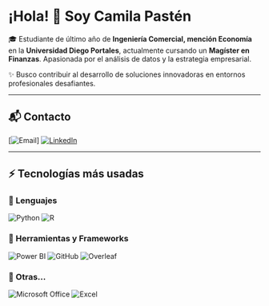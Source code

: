 # ¡Hola! 👋 Soy Camila Pastén

🎓 Estudiante de último año de **Ingeniería Comercial, mención Economía** en la **Universidad Diego Portales**, actualmente cursando un **Magíster en Finanzas**. Apasionada por el análisis de datos y la estrategia empresarial.

✨ Busco contribuir al desarrollo de soluciones innovadoras en entornos profesionales desafiantes.

---

## 📬 Contacto
[![Email]([![Gmail](https://img.shields.io/badge/Gmail-Contact-blue?style=flat&logo=gmail&logoColor=red&labelColor=white)](mailto:camipasten.2002@gmail.com))]
[![LinkedIn](https://img.shields.io/badge/LinkedIn-Connect-blue?style=flat&logo=linkedin&logoColor=white&labelColor=black)](https://www.linkedin.com/in/camila-pastén-barros/)

---

## ⚡ Tecnologías más usadas

### 🚀 Lenguajes
![Python](https://img.shields.io/badge/-Python-blue?style=flat&logo=python&logoColor=white)
![R](https://img.shields.io/badge/-R-blue?style=flat&logo=r&logoColor=white)

### 🧩 Herramientas y Frameworks
![Power BI](https://img.shields.io/badge/-Power%20BI-yellow?style=flat&logo=powerbi)
![GitHub](https://img.shields.io/badge/-GitHub-black?style=flat&logo=github)
![Overleaf](https://img.shields.io/badge/-Overleaf-green?style=flat&logo=latex)

### 📘 Otras...
![Microsoft Office](https://img.shields.io/badge/-Microsoft%20Office-red?style=flat&logo=microsoftoffice)
![Excel](https://img.shields.io/badge/-Excel-green?style=flat&logo=microsoftexcel)